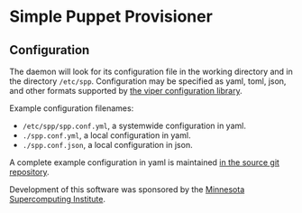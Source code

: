 # Simple Puppet Provisioner

## Configuration
The daemon will look for its configuration file in the working directory and in
the directory `/etc/spp`. Configuration may be specified as yaml, toml, json, and
other formats supported by [the viper configuration library](https://github.com/spf13/viper).

Example configuration filenames:
  * `/etc/spp/spp.conf.yml`, a systemwide configuration in yaml.
  * `./spp.conf.yml`, a local configuration in yaml.
  * `./spp.conf.json`, a local configuration in json.

A complete example configuration in yaml is maintained [in the source git repository](https://github.com/mbaynton/SimplePuppetProvisioner/blob/master/spp.conf.yml).


Development of this software was sponsored by the [Minnesota Supercomputing Institute](https://www.msi.umn.edu/).